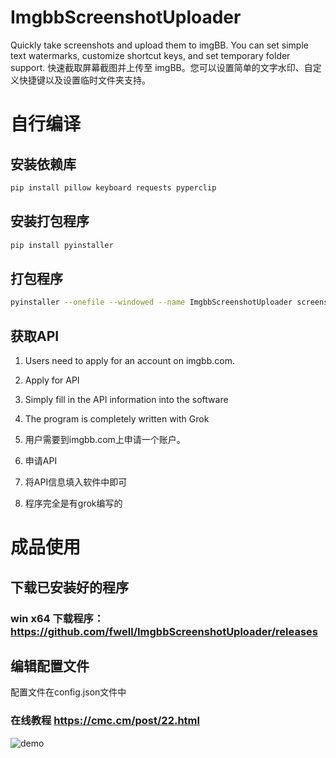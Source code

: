 # ImgbbScreenshotUploader
Quickly take screenshots and upload them to imgBB. You can set simple text watermarks, customize shortcut keys, and set temporary folder support.
快速截取屏幕截图并上传至 imgBB。您可以设置简单的文字水印、自定义快捷键以及设置临时文件夹支持。

# 自行编译
## 安装依赖库
```bash
pip install pillow keyboard requests pyperclip

```
## 安装打包程序
```bash
pip install pyinstaller
```
## 打包程序
```bash
pyinstaller --onefile --windowed --name ImgbbScreenshotUploader screenshot_upload.py
```
## 获取API

1. Users need to apply for an account on imgbb.com.
2. Apply for API
3. Simply fill in the API information into the software
4. The program is completely written with Grok

1. 用户需要到imgbb.com上申请一个账户。
2. 申请API
3. 将API信息填入软件中即可
4. 程序完全是有grok编写的

# 成品使用
## 下载已安装好的程序
### win x64 下载程序：https://github.com/fwell/ImgbbScreenshotUploader/releases
## 编辑配置文件
配置文件在config.json文件中
### 在线教程 https://cmc.cm/post/22.html
![demo](https://github.com/user-attachments/assets/086220cd-7e5f-491e-99f4-18bcb65c57ed)
